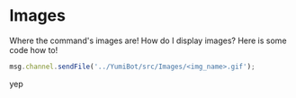 # Images
Where the command's images are!
How do I display images? Here is some code how to!
```js
msg.channel.sendFile('../YumiBot/src/Images/<img_name>.gif');
```
yep
